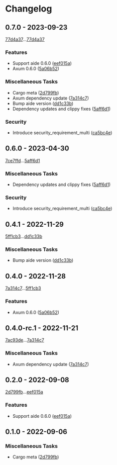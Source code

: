 # Changelog

## 0.7.0 - 2023-09-23

[77d4a37](77d4a377b01ca69f5ac374b6e0c57d2c53453707)...[77d4a37](77d4a377b01ca69f5ac374b6e0c57d2c53453707)

### Features

- Support aide 0.6.0 ([eef015a](eef015aedd398a98d03589527a13837b2c33a6aa))
- Axum 0.6.0 ([5a06b52](5a06b52b11626104c64f4a7ba6220a4e6a1d84ab))

### Miscellaneous Tasks

- Cargo meta ([2d799fb](2d799fbd926f30d588047ea1e24a9cccb3698496))
- Axum dependency update ([7a314c7](7a314c73284f088947b70a75454de9d0080aec79))
- Bump aide version ([dd1c33b](dd1c33b1a5825eeac4463a190c5b7d1737784ff2))
- Dependency updates and clippy fixes ([5aff6d1](5aff6d18e2b262d65c884bc3f45641e7622d5994))

### Security

- Introduce security_requirement_multi ([ca5bc4e](ca5bc4e8dd05aed2facb274b7a2f11d48c02ad59))

## 0.6.0 - 2023-04-30

[7ce7ffd](7ce7ffd40d9c66fbf29db5e310b4795819ab8bae)...[5aff6d1](5aff6d18e2b262d65c884bc3f45641e7622d5994)

### Miscellaneous Tasks

- Dependency updates and clippy fixes ([5aff6d1](5aff6d18e2b262d65c884bc3f45641e7622d5994))

### Security

- Introduce security_requirement_multi ([ca5bc4e](ca5bc4e8dd05aed2facb274b7a2f11d48c02ad59))

## 0.4.1 - 2022-11-29

[5ff1cb3](5ff1cb36d1457cb2b26492b2b2cf6548cd23d93c)...[dd1c33b](dd1c33b1a5825eeac4463a190c5b7d1737784ff2)

### Miscellaneous Tasks

- Bump aide version ([dd1c33b](dd1c33b1a5825eeac4463a190c5b7d1737784ff2))

## 0.4.0 - 2022-11-28

[7a314c7](7a314c73284f088947b70a75454de9d0080aec79)...[5ff1cb3](5ff1cb36d1457cb2b26492b2b2cf6548cd23d93c)

### Features

- Axum 0.6.0 ([5a06b52](5a06b52b11626104c64f4a7ba6220a4e6a1d84ab))

## 0.4.0-rc.1 - 2022-11-21

[7ac93de](7ac93def5f638a204c04993d376cb3082cede136)...[7a314c7](7a314c73284f088947b70a75454de9d0080aec79)

### Miscellaneous Tasks

- Axum dependency update ([7a314c7](7a314c73284f088947b70a75454de9d0080aec79))

## 0.2.0 - 2022-09-08

[2d799fb](2d799fbd926f30d588047ea1e24a9cccb3698496)...[eef015a](eef015aedd398a98d03589527a13837b2c33a6aa)

### Features

- Support aide 0.6.0 ([eef015a](eef015aedd398a98d03589527a13837b2c33a6aa))

## 0.1.0 - 2022-09-06

### Miscellaneous Tasks

- Cargo meta ([2d799fb](2d799fbd926f30d588047ea1e24a9cccb3698496))

<!-- generated by git-cliff -->

